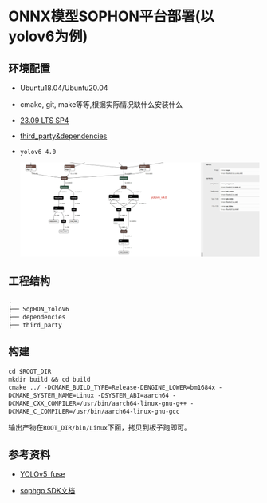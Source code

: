 # ONNX模型SOPHON平台部署(以yolov6为例)


## 环境配置

- Ubuntu18.04/Ubuntu20.04

- cmake, git, make等等,根据实际情况缺什么安装什么

- [23.09 LTS SP4](https://sophon-assets.sophon.cn/sophon-prod-s3/drive/24/12/31/10/SDK-23.09-LTS-SP4.zip)

- [third_party&dependencies]()

- `yolov6 4.0`

  ![yolov6_header](imgs/yolov6_header.jpg)

## 工程结构

```
.
├── SopHON_YoloV6
├── dependencies
├── third_party
```

## 构建

```shell
cd $ROOT_DIR
mkdir build && cd build
cmake ../ -DCMAKE_BUILD_TYPE=Release-DENGINE_LOWER=bm1684x -DCMAKE_SYSTEM_NAME=Linux -DSYSTEM_ABI=aarch64 -DCMAKE_CXX_COMPILER=/usr/bin/aarch64-linux-gnu-g++ -DCMAKE_C_COMPILER=/usr/bin/aarch64-linux-gnu-gcc
```
输出产物在`ROOT_DIR/bin/Linux`下面，拷贝到板子跑即可。


## 参考资料

- [YOLOv5_fuse](https://github.com/sophgo/sophon-demo/blob/release/sample/YOLOv5_fuse)

- [sophgo SDK文档](https://developer.sophgo.com/site/index/material/all/all.html)
